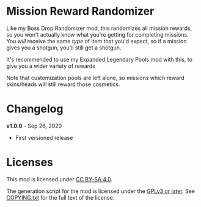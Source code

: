 Mission Reward Randomizer
=========================

Like my Boss Drop Randomizer mod, this randomizes all mission rewards, so you
won't actually know what you're getting for completing missions.  You *will*
receive the same *type* of item that you'd expect, so if a mission gives you
a shotgun, you'll still get a shotgun.

It's recommended to use my Expanded Legendary Pools mod with this, to give
you a wider variety of rewards

Note that customization pools are left alone, so missions which reward
skins/heads will still reward those cosmetics.

Changelog
=========

**v1.0.0** - Sep 26, 2020
 * First versioned release
 
Licenses
========

This mod is licensed under [CC BY-SA 4.0](https://creativecommons.org/licenses/by-sa/4.0/).

The generation script for the mod is licensed under the
[GPLv3 or later](https://www.gnu.org/licenses/quick-guide-gplv3.html).
See [COPYING.txt](../../COPYING.txt) for the full text of the license.

